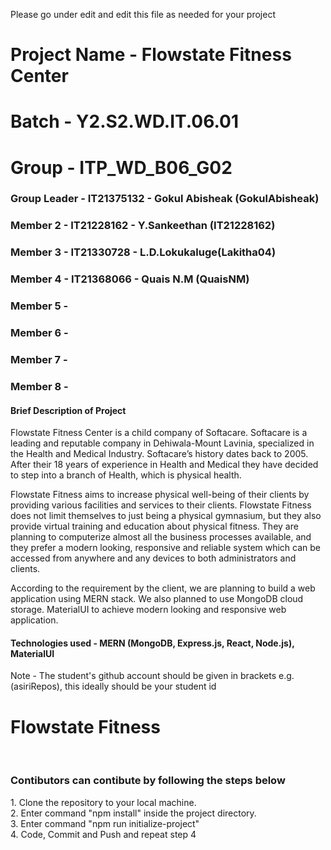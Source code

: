 Please go under edit and edit this file as needed for your project

# Project Name - Flowstate Fitness Center
# Batch - Y2.S2.WD.IT.06.01
# Group - ITP_WD_B06_G02
### Group Leader - IT21375132 - Gokul Abisheak (GokulAbisheak)
### Member 2 - IT21228162 - Y.Sankeethan (IT21228162)
### Member 3 - IT21330728 - L.D.Lokukaluge(Lakitha04)
### Member 4 - IT21368066 -  Quais N.M (QuaisNM)
### Member 5 - 
### Member 6 - 
### Member 7 - 
### Member 8 - 

#### Brief Description of Project

Flowstate Fitness Center is a child company of Softacare. Softacare is a leading and reputable 
company in Dehiwala-Mount Lavinia, specialized in the Health and Medical Industry. Softacare’s 
history dates back to 2005. After their 18 years of experience in Health and Medical they have 
decided to step into a branch of Health, which is physical health.

Flowstate Fitness aims to increase physical well-being of their clients by providing various 
facilities and services to their clients. Flowstate Fitness does not limit themselves to just being a 
physical gymnasium, but they also provide virtual training and education about physical fitness.
They are planning to computerize almost all the business processes available, and they prefer a
modern looking, responsive and reliable system which can be accessed from anywhere and any 
devices to both administrators and clients.

According to the requirement by the client, we are planning to build a web application using 
MERN stack. We also planned to use MongoDB cloud storage. MaterialUI to achieve modern 
looking and responsive web application.

#### Technologies used - MERN (MongoDB, Express.js, React, Node.js), MaterialUI

Note - The student's github account should be given in brackets e.g. (asiriRepos), this ideally should be your student id 


<h1>Flowstate Fitness</h1>
<br>
<h3>Contibutors can contibute by following the steps below</h3>

<p> 1. Clone the repository to your local machine. <br>
    2. Enter command "npm install" inside the project directory. <br>
    3. Enter command "npm run initialize-project" <br>
    4. Code, Commit and Push and repeat step 4 <br>
</p>
